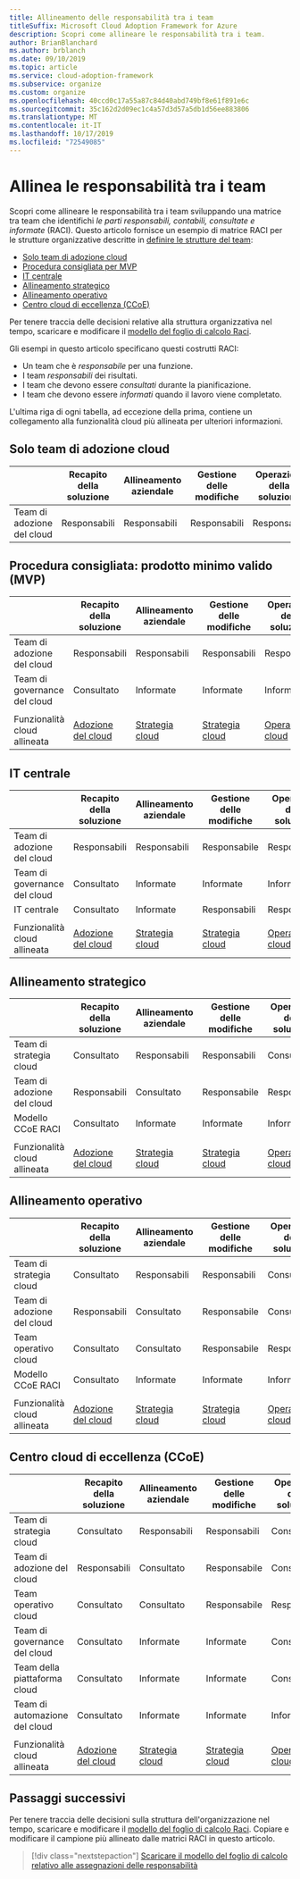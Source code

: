 ```yaml
---
title: Allineamento delle responsabilità tra i team
titleSuffix: Microsoft Cloud Adoption Framework for Azure
description: Scopri come allineare le responsabilità tra i team.
author: BrianBlanchard
ms.author: brblanch
ms.date: 09/10/2019
ms.topic: article
ms.service: cloud-adoption-framework
ms.subservice: organize
ms.custom: organize
ms.openlocfilehash: 40ccd0c17a55a87c84d40abd749bf8e61f891e6c
ms.sourcegitcommit: 35c162d2d09ec1c4a57d3d57a5db1d56ee883806
ms.translationtype: MT
ms.contentlocale: it-IT
ms.lasthandoff: 10/17/2019
ms.locfileid: "72549085"
---
```

# <a name="align-responsibilities-across-teams"></a>Allinea le responsabilità tra i team

Scopri come allineare le responsabilità tra i team sviluppando una matrice tra team che identifichi *le parti responsabili, contabili, consultate e informate* (RACI). Questo articolo fornisce un esempio di matrice RACI per le strutture organizzative descritte in [definire le strutture del team](./organization-structures.md):

- [Solo team di adozione cloud](#cloud-adoption-team-only)
- [Procedura consigliata per MVP](#best-practice-minimum-viable-product-mvp)
- [IT centrale](#central-it)
- [Allineamento strategico](#strategic-alignment)
- [Allineamento operativo](#operational-alignment)
- [Centro cloud di eccellenza (CCoE)](#cloud-center-of-excellence-ccoe)

Per tenere traccia delle decisioni relative alla struttura organizzativa nel tempo, scaricare e modificare il [modello del foglio di calcolo Raci](https://archcenter.blob.core.windows.net/cdn/fusion/management/raci-template.xlsx).

Gli esempi in questo articolo specificano questi costrutti RACI:

- Un team che è *responsabile* per una funzione.
- I team *responsabili* dei risultati.
- I team che devono essere *consultati* durante la pianificazione.
- I team che devono essere *informati* quando il lavoro viene completato.

L'ultima riga di ogni tabella, ad eccezione della prima, contiene un collegamento alla funzionalità cloud più allineata per ulteriori informazioni.

## <a name="cloud-adoption-team-only"></a>Solo team di adozione cloud

|  |Recapito della soluzione  |Allineamento aziendale  |Gestione delle modifiche  |Operazioni della soluzione  |Governance |Maturità della piattaforma  |Operazioni della piattaforma  |Automazione della piattaforma  |
|---------|---------|---------|---------|---------|---------|---------|---------|---------|
|Team di adozione del cloud |Responsabili|Responsabili|Responsabili|Responsabili|Responsabili|Responsabili|Responsabili|Responsabili|

## <a name="best-practice-minimum-viable-product-mvp"></a>Procedura consigliata: prodotto minimo valido (MVP)

|  |Recapito della soluzione  |Allineamento aziendale  |Gestione delle modifiche  |Operazioni della soluzione  |Governance |Maturità della piattaforma  |Operazioni della piattaforma  |Automazione della piattaforma  |
|---------|---------|---------|---------|---------|---------|---------|---------|---------|
|Team di adozione del cloud|Responsabili|Responsabili|Responsabili|Responsabili|Consultato|Consultato|Consultato|Informate|
|Team di governance del cloud|Consultato|Informate|Informate|Informate|Responsabili|Responsabili|Responsabili|Responsabili|
||||||||||
|Funzionalità cloud allineata|[Adozione del cloud](./cloud-adoption.md)|[Strategia cloud](./cloud-strategy.md)|[Strategia cloud](./cloud-strategy.md)|[Operazioni cloud](./cloud-operations.md)|[CCoE](./cloud-center-of-excellence.md) -[governance cloud](./cloud-governance.md)|[CCoE](./cloud-center-of-excellence.md) -[piattaforma cloud](./cloud-platform.md)|[CCoE](./cloud-center-of-excellence.md) -[piattaforma cloud](./cloud-platform.md)|[CCoE](./cloud-center-of-excellence.md) -[automazione del cloud](./cloud-automation.md)|

## <a name="central-it"></a>IT centrale

| |Recapito della soluzione  |Allineamento aziendale  |Gestione delle modifiche  |Operazioni della soluzione  |Governance |Maturità della piattaforma  |Operazioni della piattaforma  |Automazione della piattaforma  |
|---------|---------|---------|---------|---------|---------|---------|---------|---------|
|Team di adozione del cloud  |Responsabili|Responsabili|Responsabile    |Responsabile|Informate   |Informate   |Informate   |Informate   |
|Team di governance del cloud|Consultato  |Informate   |Informate   |Informate   |Responsabili|Consultato  |Responsabile|Informate   |
|IT centrale           |Consultato  |Informate   |Responsabili   |Responsabili   |Responsabile  |Responsabili|Responsabili|Responsabili|
||||||||||
|Funzionalità cloud allineata|[Adozione del cloud](./cloud-adoption.md)|[Strategia cloud](./cloud-strategy.md)|[Strategia cloud](./cloud-strategy.md)|[Operazioni cloud](./cloud-operations.md)|[Governance cloud](./cloud-governance.md)|[IT centrale](./central-it.md)|[IT centrale](./central-it.md)|[IT centrale](./central-it.md)|

## <a name="strategic-alignment"></a>Allineamento strategico

|  |Recapito della soluzione  |Allineamento aziendale  |Gestione delle modifiche  |Operazioni della soluzione  |Governance |Maturità della piattaforma  |Operazioni della piattaforma  |Automazione della piattaforma  |
|---------|---------|---------|---------|---------|---------|---------|---------|---------|
|Team di strategia cloud  |Consultato  |Responsabili|Responsabili|Consultato  |Consultato  |Informate   |Informate   |Informate   |
|Team di adozione del cloud  |Responsabili|Consultato  |Responsabile|Responsabili|Informate   |Informate   |Informate   |Informate   |
|Modello CCoE RACI      |Consultato  |Informate   |Informate   |Informate   |Responsabili|Responsabili|Responsabili|Responsabili|
||||||||||
|Funzionalità cloud allineata|[Adozione del cloud](./cloud-adoption.md)|[Strategia cloud](./cloud-strategy.md)|[Strategia cloud](./cloud-strategy.md)|[Operazioni cloud](./cloud-operations.md)|[CCoE](./cloud-center-of-excellence.md) -[governance cloud](./cloud-governance.md)|[CCoE](./cloud-center-of-excellence.md) -[piattaforma cloud](./cloud-platform.md)|[CCoE](./cloud-center-of-excellence.md) -[piattaforma cloud](./cloud-platform.md)|[CCoE](./cloud-center-of-excellence.md) -[automazione del cloud](./cloud-automation.md)|

## <a name="operational-alignment"></a>Allineamento operativo

|  |Recapito della soluzione  |Allineamento aziendale  |Gestione delle modifiche  |Operazioni della soluzione  |Governance |Maturità della piattaforma  |Operazioni della piattaforma  |Automazione della piattaforma  |
|---------|---------|---------|---------|---------|---------|---------|---------|---------|
|Team di strategia cloud  |Consultato  |Responsabili|Responsabili|Consultato  |Consultato  |Informate   |Informate   |Informate   |
|Team di adozione del cloud  |Responsabili|Consultato  |Responsabile|Consultato  |Informate   |Informate   |Informate   |Informate   |
|Team operativo cloud|Consultato  |Consultato  |Responsabile|Responsabili|Consultato  |Informate   |Responsabili|Consultato  |
|Modello CCoE RACI      |Consultato  |Informate   |Informate   |Informate   |Responsabili|Responsabili|Responsabile|Responsabili|
||||||||||
|Funzionalità cloud allineata|[Adozione del cloud](./cloud-adoption.md)|[Strategia cloud](./cloud-strategy.md)|[Strategia cloud](./cloud-strategy.md)|[Operazioni cloud](./cloud-operations.md)|[CCoE](./cloud-center-of-excellence.md) -[governance cloud](./cloud-governance.md)|[CCoE](./cloud-center-of-excellence.md) -[piattaforma cloud](./cloud-platform.md)|[CCoE](./cloud-center-of-excellence.md) -[piattaforma cloud](./cloud-platform.md)|[CCoE](./cloud-center-of-excellence.md) -[automazione del cloud](./cloud-automation.md)|

## <a name="cloud-center-of-excellence-ccoe"></a>Centro cloud di eccellenza (CCoE)

|  |Recapito della soluzione  |Allineamento aziendale  |Gestione delle modifiche  |Operazioni della soluzione  |Governance |Maturità della piattaforma  |Operazioni della piattaforma  |Automazione della piattaforma  |
|---------|---------|---------|---------|---------|---------|---------|---------|---------|
|Team di strategia cloud  |Consultato  |Responsabili|Responsabili|Consultato  |Consultato  |Informate   |Informate   |Informate   |
|Team di adozione del cloud  |Responsabili|Consultato  |Responsabile|Consultato  |Informate   |Informate   |Informate   |Informate   |
|Team operativo cloud|Consultato  |Consultato  |Responsabile|Responsabili|Consultato  |Informate   |Responsabili|Consultato  |
|Team di governance del cloud|Consultato  |Informate   |Informate   |Consultato  |Responsabili|Consultato  |Responsabile|Informate   |
|Team della piattaforma cloud  |Consultato  |Informate   |Informate   |Consultato  |Consultato  |Responsabili|Responsabile|Responsabile|
|Team di automazione del cloud|Consultato  |Informate   |Informate   |Informate   |Consultato  |Responsabile|Responsabile|Responsabili|
||||||||||
|Funzionalità cloud allineata|[Adozione del cloud](./cloud-adoption.md)|[Strategia cloud](./cloud-strategy.md)|[Strategia cloud](./cloud-strategy.md)|[Operazioni cloud](./cloud-operations.md)|[CCoE](./cloud-center-of-excellence.md) -[governance cloud](./cloud-governance.md)|[CCoE](./cloud-center-of-excellence.md) -[piattaforma cloud](./cloud-platform.md)|[CCoE](./cloud-center-of-excellence.md) -[piattaforma cloud](./cloud-platform.md)|[CCoE](./cloud-center-of-excellence.md) -[automazione del cloud](./cloud-automation.md)|

## <a name="next-steps"></a>Passaggi successivi

Per tenere traccia delle decisioni sulla struttura dell'organizzazione nel tempo, scaricare e modificare il [modello del foglio di calcolo Raci](https://archcenter.blob.core.windows.net/cdn/fusion/management/raci-template.xlsx). Copiare e modificare il campione più allineato dalle matrici RACI in questo articolo.

> [!div class="nextstepaction"]
> [Scaricare il modello del foglio di calcolo relativo alle assegnazioni delle responsabilità](https://archcenter.blob.core.windows.net/cdn/fusion/management/raci-template.xlsx)
